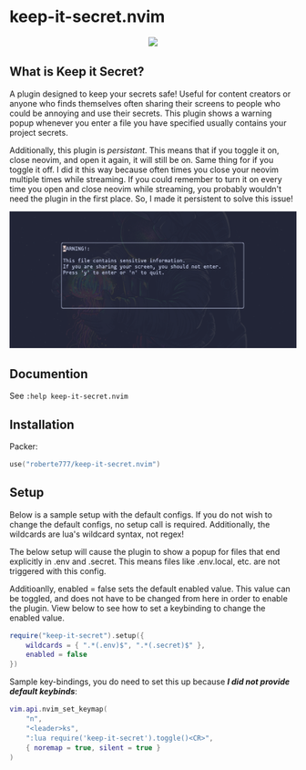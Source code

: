 # keep-it-secret.nvim
<p align="center">
  <img src="https://media1.giphy.com/media/3oFyCYNrra8qo1Cv8Q/giphy.gif?cid=ecf05e47c6azdr3xbb0zgq45l0ywfygztarh3d5xv3oufvci&rid=giphy.gif&ct=g">
</p>

## What is Keep it Secret?

A plugin designed to keep your secrets safe! Useful for content creators or
anyone who finds themselves often sharing their screens to people who could be
annoying and use their secrets. This plugin shows a warning popup whenever
you enter a file you have specified usually contains your project secrets.

Additionally, this plugin is *persistant*. This means that if you toggle it on, close neovim, and open it again, it will still be on. Same thing for if you toggle it off. I did it this way because often times you close your neovim multiple times while streaming. If you could remember to turn it on every time you open and close neovim while streaming, you probably wouldn't need the plugin in the first place. So, I made it persistent to solve this issue!

![demo](images/demo.png)

## Documention

See `:help keep-it-secret.nvim`

## Installation
Packer: 
```lua
use("roberte777/keep-it-secret.nvim")
```

## Setup
Below is a sample setup with the default configs. If you do not wish to change the default configs, no setup call is required.
Additionally, the wildcards are lua's wildcard syntax, not regex!

The below setup will cause the plugin to show a popup for files that end explicitly in .env and .secret. This means files like .env.local, etc. are not triggered with this config. 

Additioanlly, enabled = false sets the default enabled value. This value can be toggled, and does not have to be changed from here in order to enable the plugin. View below to see how to set a keybinding to change the enabled value. 

```lua
require("keep-it-secret").setup({
	wildcards = { ".*(.env)$", ".*(.secret)$" },
	enabled = false
})
```
Sample key-bindings, you do need to set this up because ***I did not provide default keybinds***:
```lua 
vim.api.nvim_set_keymap(
	"n",
	"<leader>ks",
	":lua require('keep-it-secret').toggle()<CR>",
	{ noremap = true, silent = true }
)
```


